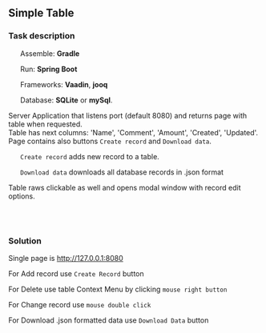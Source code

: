 ## Simple Table

### Task description

<ul>

Assemble: **Gradle**

Run: **Spring Boot**

Frameworks: **Vaadin**, **jooq**

Database: **SQLite** or **mySql**.

</ul>

Server Application that listens port (default 8080) and returns page with table when requested.
<br>Table has next columns: 'Name', 'Comment', 'Amount', 'Created', 'Updated'.
<br>Page contains also buttons `Create record` and `Download data`.

<ul>

`Create record` adds new record to a table.

`Download data` downloads all database records in .json format

</ul>

Table raws clickable as well and opens modal window with record edit options.

<br><br>
### Solution

Single page is http://127.0.0.1:8080

For Add record use `Create Record` button

For Delete use table Context Menu by clicking `mouse right button`

For Change record use `mouse double click`

For Download .json formatted data use `Download Data` button
